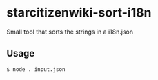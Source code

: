 # starcitizenwiki-sort-i18n

Small tool that sorts the strings in a i18n.json

## Usage
`$ node . input.json`